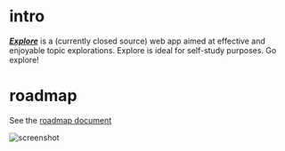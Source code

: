 # intro

**_[Explore](https://wikischool.org/explore)_** is a (currently closed source) web app aimed at effective and enjoyable topic explorations. Explore is ideal for self-study purposes. Go explore!

# roadmap
See the [roadmap document](https://wikischool.org/application/explore)

![screenshot](https://wikischool.org/_media/explore-screenshot-003.jpg)
